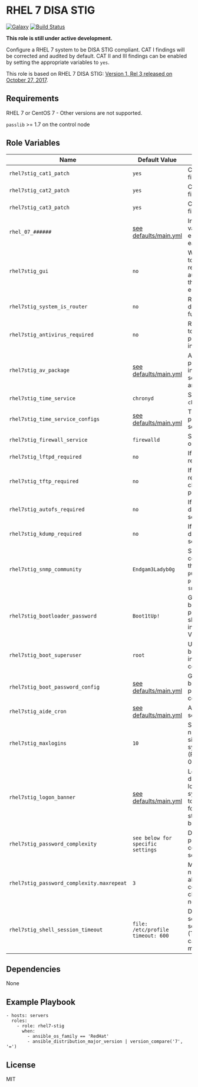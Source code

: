 RHEL 7 DISA STIG
================
[![Galaxy](https://img.shields.io/badge/galaxy-MindPointGroup.RHEL7--STIG-blue.svg?style=flat)](https://galaxy.ansible.com/MindPointGroup/RHEL7-STIG)
[![Build Status](https://travis-ci.org/MindPointGroup/RHEL7-STIG.svg?branch=devel)](https://travis-ci.org/MindPointGroup/RHEL7-STIG)

**This role is still under active development.**

Configure a RHEL 7 system to be DISA STIG compliant. CAT I findings will be corrected and audited by default. CAT II and III findings can be enabled by setting the appropriate variables to `yes`.


This role is based on RHEL 7 DISA STIG: [Version 1, Rel 3 released on October 27, 2017](http://iase.disa.mil/stigs/os/unix-linux/Pages/index.aspx).


Requirements
------------

RHEL 7 or CentOS 7 - Other versions are not supported.

`passlib` >= 1.7 on the control node

Role Variables
--------------

| Name              | Default Value       | Description          |
|-------------------|---------------------|----------------------|
| `rhel7stig_cat1_patch` | `yes` | Correct CAT I findings        |
| `rhel7stig_cat2_patch` | `yes`  | Correct CAT II findings       |
| `rhel7stig_cat3_patch` | `yes`  | Correct CAT III findings      |
| `rhel_07_######` | [see defaults/main.yml](./defaults/main.yml)  | Individual variables to enable/disable each STIG ID. |
| `rhel7stig_gui` | `no` | Whether or not to run tasks related to auditing/patching the desktop environment |
| `rhel7stig_system_is_router` | `no` | Run tasks that disable router functions. |
| `rhel7stig_antivirus_required` | `no` | Run tasks related to Anit-Virus package installation. |
| `rhel7stig_av_package` | [see defaults/main.yml](./defaults/main.yml) | Anti-virus package(s) to install and service to start and enable. |
| `rhel7stig_time_service` | `chronyd` | Set to `ntpd` or `chronyd`. |
| `rhel7stig_time_service_configs` | [see defaults/main.yml](./defaults/main.yml) | Time service packages and service configs. |
| `rhel7stig_firewall_service` | `firewalld` | Set to `firewalld` or `iptables`. |
| `rhel7stig_lftpd_required` | `no` | If set to `no`, remove `lftpd`. |
| `rhel7stig_tftp_required` | `no` | If set to `no`, remove `tftp` client and server packages. |
| `rhel7stig_autofs_required` | `no` | If set to `no`, disable `autofs` service. |
| `rhel7stig_kdump_required` | `no` | If set to `no`, disable `kdump` service. |
| `rhel7stig_snmp_community` | `Endgam3Ladyb0g` | SNMP community string that will replace `public` and `private` in `snmpd.conf`. |
| `rhel7stig_bootloader_password` | `Boot1tUp!` | GRUB2 bootloader password. This should be stored in an Ansible Vault. |
| `rhel7stig_boot_superuser` | `root` | Used to set the boot superuser in the GRUB2 config. |
| `rhel7stig_boot_password_config` | [see defaults/main.yml](./defaults/main.yml) | GRUB2 bootloader password configuration. |
| `rhel7stig_aide_cron` | [see defaults/main.yml](./defaults/main.yml) | AIDE Cron settings |
| `rhel7stig_maxlogins` | `10` | Set maximum number of simultaneous system logins (RHEL-07-040000) |
| `rhel7stig_logon_banner` | [see defaults/main.yml](./defaults/main.yml) | Logon banner displayed when logging in to the system. Defaults to nicely formatted standard logon banner. |
| `rhel7stig_password_complexity` | `see below for specific settings` | Dictionary of password complexity settings |
| `rhel7stig_password_complexity.maxrepeat` | `3` | Maximum number of allowed same consecutive characters in a new password. |
| `rhel7stig_shell_session_timeout` | `file: /etc/profile` `timeout: 600` | Dictionary of session timeout setting and file (TMOUT setting can be set in multiple files) |

Dependencies
------------

None

Example Playbook
----------------

    - hosts: servers
      roles:
        - role: rhel7-stig
          when:
            - ansible_os_family == 'RedHat'
            - ansible_distribution_major_version | version_compare('7', '=')

License
-------

MIT
